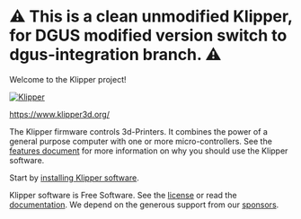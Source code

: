 # ⚠️ This is a clean unmodified Klipper, for DGUS modified version switch to dgus-integration branch. ⚠️


Welcome to the Klipper project!

[![Klipper](docs/img/klipper-logo-small.png)](https://www.klipper3d.org/)

https://www.klipper3d.org/

The Klipper firmware controls 3d-Printers. It combines the power of a
general purpose computer with one or more micro-controllers. See the
[features document](https://www.klipper3d.org/Features.html) for more
information on why you should use the Klipper software.

Start by [installing Klipper software](https://www.klipper3d.org/Installation.html).

Klipper software is Free Software. See the [license](COPYING) or read
the [documentation](https://www.klipper3d.org/Overview.html). We
depend on the generous support from our
[sponsors](https://www.klipper3d.org/Sponsors.html).
